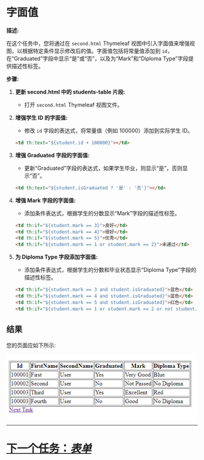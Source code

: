 # 字面值

**描述:**

在这个任务中，您将通过在 `second.html` Thymeleaf 视图中引入字面值来增强视图，以根据特定条件显示修改后的值。字面值包括将常量值添加到 `id`，在“Graduated”字段中显示“是”或“否”，以及为“Mark”和“Diploma Type”字段提供描述性标签。

**步骤:**

1. **更新 second.html 中的 students-table 片段:**
   - 打开 `second.html` Thymeleaf 视图文件。

2. **增强学生 ID 的字面值:**
   - 修改 `id` 字段的表达式，将常量值（例如 100000）添加到实际学生 ID。

   ```html
   <td th:text="${student.id + 100000}"></td>
   ```

3. **增强 Graduated 字段的字面值:**
   - 更新“Graduated”字段的表达式，如果学生毕业，则显示“是”，否则显示“否”。

   ```html
   <td th:text="${student.isGraduated ? '是' : '否'}"></td>
   ```

4. **增强 Mark 字段的字面值:**
   - 添加条件表达式，根据学生的分数显示“Mark”字段的描述性标签。

   ```html
   <td th:if="${student.mark == 3}">良好</td>
   <td th:if="${student.mark == 4}">很好</td>
   <td th:if="${student.mark == 5}">优秀</td>
   <td th:if="${student.mark == 1 or student.mark == 2}">未通过</td>
   ```

5. **为 Diploma Type 字段添加字面值:**
   - 添加条件表达式，根据学生的分数和毕业状态显示“Diploma Type”字段的描述性标签。

   ```html
   <td th:if="${student.mark == 3 and student.isGraduated}">蓝色</td>
   <td th:if="${student.mark == 4 and student.isGraduated}">蓝色</td>
   <td th:if="${student.mark == 5 and student.isGraduated}">红色</td>
   <td th:if="${student.mark == 1 or student.mark == 2 or not student.isGraduated}">无毕业证书</td>
   ```

## 结果
您的页面应如下所示:

![second-view-enhanced.png](../../../srcs/thymeleaf/second-view-enhanced.png)

---

# [下一个任务：*表单*](forms.md)